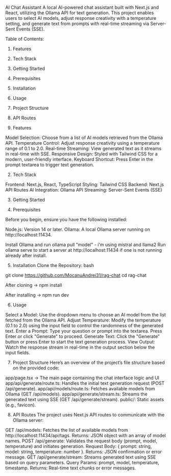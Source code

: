 AI Chat Assistant
A local AI-powered chat assistant built with Next.js and React, utilizing the Ollama API for text generation. This project enables users to select AI models, adjust response creativity with a temperature setting, and generate text from prompts with real-time streaming via Server-Sent Events (SSE).

Table of Contents:

1. Features
2. Tech Stack
3. Getting Started
4. Prerequisites
5. Installation
6. Usage
7. Project Structure
8. API Routes

9. Features

Model Selection: Choose from a list of AI models retrieved from the Ollama API.
Temperature Control: Adjust response creativity using a temperature range of 0.1 to 2.0.
Real-time Streaming: View generated text as it streams in real-time with SSE.
Responsive Design: Styled with Tailwind CSS for a modern, user-friendly interface.
Keyboard Shortcut: Press Enter in the prompt textarea to trigger text generation.

2. Tech Stack

Frontend: Next.js, React, TypeScript
Styling: Tailwind CSS
Backend: Next.js API Routes
AI Integration: Ollama API
Streaming: Server-Sent Events (SSE)

3. Getting Started

4. Prerequisites

Before you begin, ensure you have the following installed:

Node.js: Version 14 or later.
Ollama: A local Ollama server running on http://localhost:11434.

Install Ollama and run ollama pull "model" - i'm using mistral and llama2
Run ollama serve to start a server at http://localhost:11434 if one is not running already after install.

5. Installation
   Clone the Repository:
   bash

git clone https://github.com/MocanuAndrei31/rag-chat
cd rag-chat

After cloning -> npm install

After installing -> npm run dev

6. Usage

Select a Model:
Use the dropdown menu to choose an AI model from the list fetched from the Ollama API.
Adjust Temperature:
Modify the temperature (0.1 to 2.0) using the input field to control the randomness of the generated text.
Enter a Prompt:
Type your question or prompt into the textarea. Press Enter or click "Generate" to proceed.
Generate Text:
Click the "Generate" button or press Enter to start the text generation process.
View Output:
Watch the response stream in real-time in the output section below the input fields.

7. Project Structure
   Here’s an overview of the project’s file structure based on the provided code:

app/page.tsx -> The main page containing the chat interface logic and UI
app/api/generate/route.ts: Handles the initial text generation request (POST /api/generate).
app/api/models/route.ts: Fetches available models from Ollama (GET /api/models).
app/api/generate/stream.ts: Streams the generated text using SSE (GET /api/generate/stream).
public/: Static assets (e.g., favicon).

8. API Routes
   The project uses Next.js API routes to communicate with the Ollama server:

GET /api/models:
Fetches the list of available models from http://localhost:11434/api/tags.
Returns: JSON object with an array of model names.
POST /api/generate:
Validates the request body (prompt, model, temperature) and initiates generation.
Request Body: { prompt: string, model: string, temperature: number }.
Returns: JSON confirmation or error message.
GET /api/generate/stream:
Streams generated text using SSE based on query parameters.
Query Params: prompt, model, temperature, timestamp.
Returns: Real-time text chunks or error messages.
